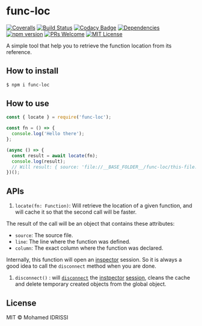 # func-loc

[![Coveralls][coverage-badge]][coverage]
[![Build Status][travis-badge]][travis]
[![Codacy Badge][codacy-badge]][codacy]
[![Dependencies][dependencies-badge]][dependencies]
[![npm version][npm-badge]][npm]
[![PRs Welcome][prs-badge]][prs]
[![MIT License][license-badge]][license]

A simple tool that help you to retrieve the function location from its reference.

## How to install

```bash
$ npm i func-loc
```

## How to use

```javascript
const { locate } = require('func-loc');

const fn = () => {
  console.log('Hello there');
};

(async () => {
  const result = await locate(fn);
  console.log(result);
  // Will result: { source: 'file://__BASE_FOLDER__/func-loc/this-file.js', line: 3, column: 12 }
})();
```

## APIs

1.  `locate(fn: Function)`: Will retrieve the location of a given function, and will cache it so that the second call will be faster.

The result of the call will be an object that contains these attributes:

-   `source`: The source file.
-   `line`: The line where the function was defined.
-   `column`: The exact column where the function was declared.

Internally, this function will open an [inspector](https://nodejs.org/api/inspector.html) session. So it is always a good idea to call the `disconnect` method when you are done.

1.  `disconnect()` : will [`disconnect`](https://nodejs.org/api/inspector.html#inspector_session_disconnect) the [instpector](https://nodejs.org/api/inspector.html) [session](https://nodejs.org/api/inspector.html#inspector_class_inspector_session), cleans the cache and delete temporary created objects from the global object. 

## License

MIT © Mohamed IDRISSI

[coverage-badge]: https://coveralls.io/repos/github/midrissi/func-loc/badge.svg?branch=master&service=github
[coverage]: https://coveralls.io/github/midrissi/func-loc?branch=master
[travis-badge]: https://travis-ci.org/midrissi/func-loc.svg?branch=master
[travis]: https://travis-ci.org/midrissi/func-loc
[codacy-badge]: https://api.codacy.com/project/badge/Grade/fd744ba304a244629886dfb19c85af40
[codacy]: https://www.codacy.com/app/midrissi/func-loc?utm_source=github.com&amp;utm_medium=referral&amp;utm_content=midrissi/func-loc&amp;utm_campaign=Badge_Grade
[dependencies-badge]: https://david-dm.org/midrissi/func-loc/status.svg
[dependencies]: https://david-dm.org/midrissi/func-loc
[prs-badge]: https://img.shields.io/badge/PRs-welcome-brightgreen.svg?style=flat-square
[prs]: http://makeapullrequest.com
[npm-badge]: https://badge.fury.io/js/func-loc.svg
[npm]: https://www.npmjs.com/package/func-loc
[license-badge]: https://img.shields.io/badge/license-MIT-blue.svg?style=flat-square
[license]: https://github.com/midrissi/func-loc/blob/master/LICENSE
